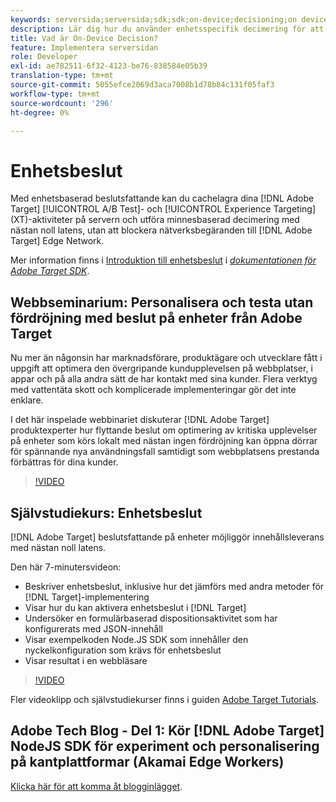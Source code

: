 ```yaml
---
keywords: serversida;serversida;sdk;sdk;on-device;decisioning;on device;ondevice;zero latency;latency;near-zero;node.js
description: Lär dig hur du använder enhetsspecifik decimering för att cachelagra dina [!DNL Target] A/B- och MVT-aktiviteter på servern för att utföra minnesbaserad decimering vid nästan noll latens.
title: Vad är On-Device Decision?
feature: Implementera serversidan
role: Developer
exl-id: ae782511-6f32-4123-be76-838584e05b39
translation-type: tm+mt
source-git-commit: 5055efce2069d3aca7008b1d78b84c131f05faf3
workflow-type: tm+mt
source-wordcount: '296'
ht-degree: 0%

---
```


# Enhetsbeslut

Med enhetsbaserad beslutsfattande kan du cachelagra dina [!DNL Adobe Target] [!UICONTROL A/B Test]- och [!UICONTROL Experience Targeting] (XT)-aktiviteter på servern och utföra minnesbaserad decimering med nästan noll latens, utan att blockera nätverksbegäranden till [!DNL Adobe Target] Edge Network.

Mer information finns i [Introduktion till enhetsbeslut](https://adobetarget-sdks.gitbook.io/docs/on-device-decisioning/introduction-to-on-device-decisioning) i *[dokumentationen för Adobe Target SDK](https://adobetarget-sdks.gitbook.io/docs/)*.

## Webbseminarium: Personalisera och testa utan fördröjning med beslut på enheter från Adobe Target

Nu mer än någonsin har marknadsförare, produktägare och utvecklare fått i uppgift att optimera den övergripande kundupplevelsen på webbplatser, i appar och på alla andra sätt de har kontakt med sina kunder. Flera verktyg med vattentäta skott och komplicerade implementeringar gör det inte enklare.

I det här inspelade webbinariet diskuterar [!DNL Adobe Target] produktexperter hur flyttande beslut om optimering av kritiska upplevelser på enheter som körs lokalt med nästan ingen fördröjning kan öppna dörrar för spännande nya användningsfall samtidigt som webbplatsens prestanda förbättras för dina kunder.

>[!VIDEO](https://video.tv.adobe.com/v/328148)

## Självstudiekurs: Enhetsbeslut

[!DNL Adobe Target] beslutsfattande på enheter möjliggör innehållsleverans med nästan noll latens.

Den här 7-minutersvideon:

* Beskriver enhetsbeslut, inklusive hur det jämförs med andra metoder för [!DNL Target]-implementering
* Visar hur du kan aktivera enhetsbeslut i [!DNL Target]
* Undersöker en formulärbaserad dispositionsaktivitet som har konfigurerats med JSON-innehåll
* Visar exempelkoden Node.JS SDK som innehåller den nyckelkonfiguration som krävs för enhetsbeslut
* Visar resultat i en webbläsare

>[!VIDEO](https://video.tv.adobe.com/v/329032)

Fler videoklipp och självstudiekurser finns i guiden [Adobe Target Tutorials](https://experienceleague.adobe.com/docs/target-learn/tutorials/overview.html).

## Adobe Tech Blog - Del 1: Kör [!DNL Adobe Target] NodeJS SDK för experiment och personalisering på kantplattformar (Akamai Edge Workers)

[Klicka här för att komma åt blogginlägget](https://medium.com/adobetech/part-1-run-adobe-target-nodejs-sdk-for-experimentation-and-personalization-on-edge-platforms-4d8660964ed9).